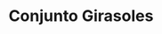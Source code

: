 ---
title: Conjunto Girasoles
date: 
draft: false

# descripcion
description : Conjunto de plata 925 y microcubics súper delicados. Incluye cadena, dije, anillos y aros. Largo de la cadena a elección en 40, 45 o 50cm

materials: Plata 1056

color: 

dimensions: 17mm diámetro

code: 06-27-1730

type: "Conjuntos"

categories: []

price: $13.520,00

price_eftvo: $11.490,00

# Images
# first image will be shown in the product page
images:
  # - image: "images/path_to_image"
  # La ubicacion de las imagenes es imagenes/Conjuntos/Conjuntos.Cadena, aros y dije/06-27-1730-conjunto-girasoles
  - image: "./images/conjuntos/cadena,_aros_y_dije/06-27-1730-conjunto-girasoles.jpg"
---